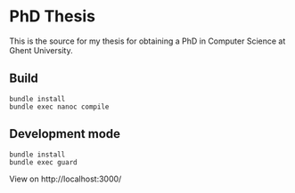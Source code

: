 # PhD Thesis

This is the source for my thesis for obtaining a PhD in Computer Science at Ghent University.

## Build
```
bundle install
bundle exec nanoc compile
```

## Development mode
```
bundle install
bundle exec guard
```

View on http://localhost:3000/
